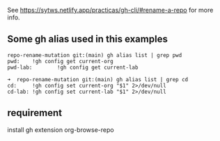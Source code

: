 See <https://sytws.netlify.app/practicas/gh-cli/#rename-a-repo> for more info.

## Some gh alias used in this examples

```
repo-rename-mutation git:(main) gh alias list | grep pwd
pwd:    !gh config get current-org
pwd-lab:        !gh config get current-lab
```

```
➜  repo-rename-mutation git:(main) gh alias list | grep cd 
cd:     !gh config set current-org "$1" 2>/dev/null
cd-lab: !gh config set current-lab "$1" 2>/dev/null
```

## requirement

install gh extension org-browse-repo
